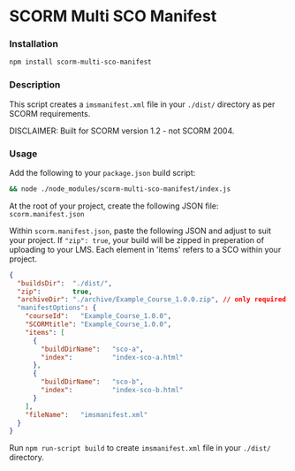 # SCORM Multi SCO Manifest

### Installation

``` sh
npm install scorm-multi-sco-manifest
```

### Description

This script creates a `imsmanifest.xml` file in your `./dist/` directory as per SCORM requirements.

DISCLAIMER:
Built for SCORM version 1.2 - not SCORM 2004.

### Usage

Add the following to your `package.json` build script:
``` sh
&& node ./node_modules/scorm-multi-sco-manifest/index.js
```

At the root of your project, create the following JSON file: `scorm.manifest.json`

Within `scorm.manifest.json`, paste the following JSON and adjust to suit your project.
If `"zip": true`, your build will be zipped in preperation of uploading to your LMS.
Each element in 'items' refers to a SCO within your project.

``` json
{
  "buildsDir":  "./dist/",
  "zip":        true,
  "archiveDir": "./archive/Example_Course_1.0.0.zip", // only required if zip: true
  "manifestOptions": {
    "courseId":   "Example_Course_1.0.0",
    "SCORMtitle": "Example_Course_1.0.0",
    "items": [
      {
        "buildDirName":   "sco-a",
        "index":          "index-sco-a.html"
      },
      {
        "buildDirName":   "sco-b",
        "index":          "index-sco-b.html"
      }
    ],
    "fileName":   "imsmanifest.xml"
  }
}
```

Run `npm run-script build` to create `imsmanifest.xml` file in your `./dist/` directory.